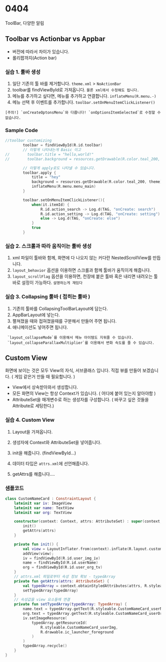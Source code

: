 # 0404

ToolBar, 다양한 알림

## Toolbar vs Actionbar vs Appbar

- 버전에 따라서 차이가 있습니다.
- 롤리팝까지(Action bar)

### 실습 1. 툴바 생성

1. 일단 기존의 툴 바를 제거합니다. `theme.xml` > `NoActionBar`
2. toolbar를 findViewById로 가져옵니다. `물론 xml에서 수정해도 됩니다.`
3. 메뉴를 추가하고 싶다면, 메뉴를 추가하고 연결합니다. `inflateMenu(R.menu.-)`
4. 메뉴 선택 후 이벤트를 추가합니다. `toolbar.setOnMenuItemClickListener()`

```
[주의!] `onCreateOptonsMenu`와 다릅니다! `onOptionsItemSelected`로 수정할 수 없습니다.
```

### Sample Code

```Kotlin
//toolbar customizing
        toolbar = findViewById(R.id.toolbar)
        // 이렇게 나타내는게 Basic 이고
//        toolbar.title = "hello,world!"
//        toolbar.background = resources.getDrawable(R.color.teal_200, theme)

        // 이렇게 apply로도 나타낼 수 있습니다.
        toolbar.apply {
            title = "hey"
            background = resources.getDrawable(R.color.teal_200, theme)
            inflateMenu(R.menu.menu_main)
        }

        toolbar.setOnMenuItemClickListener(){
            when(it.itemId) {
                R.id.action_search -> Log.d(TAG, "onCreate: search")
                R.id.action_setting -> Log.d(TAG, "onCreate: setting")
                else -> Log.d(TAG, "onCreate: else")
            }
            true
        }
```

### 실습 2. 스크롤과 따라 움직이는 툴바 생성

1. xml 파일이 툴바와 함께, 화면에 다 나오지 않는 커다란 NestedScrollView를 만듭니다.
2. `layout_behavior` 옵션을 이용하면 스크롤과 함께 툴바가 움직이게 해줍니다.
3. `layout_scrollFlag` 옵션을 이용하면, 천장에 붙은 툴바 혹은 내리면 내려오는 툴바로 설정이 가능하다. `설명하는게 재밌다`

### 실습 3. Collapsing 툴바 ( 접히는 툴바 )

1. 기존의 툴바를 CollapsingToolBarLayout에 담는다.
2. AppBarLayout에 넣는다.
3. 펼쳐졌을 때와 접혀졌을때를 구분해서 만들어 주면 됩니다.
4. 애니메이션도 넣어주면 됩니다.

```
 `layout_collapseMode`를 이용해서 메뉴 아이템도 지워줄 수 있습니다.
 `layout_collapseParallaxMultiplier`를 이용해서 변화 속도를 줄 수 있습니다.
```

## Custom View
화면에 보이는 것은 모두 View의 자식, 서브클래스 입니다.
직접 뷰를 만들어 보겠습니다. ( 게임 같은거 만들 때 필요합니다. )

- View에서 상속받아와서 생성합니다.
- 모든 화면의 View는 항상 Context가 있습니다. ( 어디에 붙어 있는지 알아야함 )
- AttributeSet을 매개변수로 하는 생성자를 구성합니다. ( 바꾸고 싶은 것들을 Attribute로 세팅한다.)

### 실습 4. Custom View
1. Layout을 가져옵니다.
2. 생성자에 Context와 AttributeSet을 넣어줍니다.
3. init을 해줍니다. (findViewById...)
4. 데이터 타입은 `attrs.xml`에 선언해줍니다.

5. getAttrs를 해줍니다.... 


### 샘플코드
```Kotlin
class CustomNameCard : ConstraintLayout {
    lateinit var iv: ImageView
    lateinit var name: TextView
    lateinit var org: TextView

    constructor(context: Context, attrs: AttributeSet) : super(context, attrs) {
        init()
        getAttrs(attrs)
    }

    private fun init() {
        val view = LayoutInflater.from(context).inflate(R.layout.custom_name_card_view, this, false)
        addView(view);
        iv = findViewById(R.id.user_img_iv)
        name = findViewById(R.id.userName)
        org = findViewById(R.id.user_org_tv)
    }
    // attrs.xml 파일로부터 속성 정보 확보 - typedArray
    private fun getAttrs(attrs: AttributeSet) {
        val typedArray = context.obtainStyledAttributes(attrs, R.styleable.CustomNameCard)
        setTypedArray(typedArray)
    }
    // 속성값을 view 요소들에 연결
    private fun setTypedArray(typedArray: TypedArray) {
        name.text = typedArray.getText(R.styleable.CustomNameCard_userName)
        org.text = typedArray.getText(R.styleable.CustomNameCard_userOrg)
        iv.setImageResource(
            typedArray.getResourceId(
                R.styleable.CustomNameCard_userImg,
                R.drawable.ic_launcher_foreground
            )
        )
        typedArray.recycle()
    }
}
```
